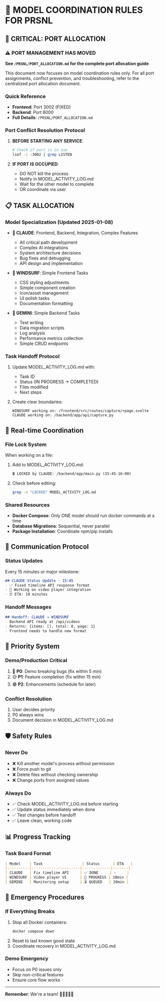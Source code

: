 # 🤝 MODEL COORDINATION RULES FOR PRSNL

## 🚨 CRITICAL: PORT ALLOCATION

### ⚠️ PORT MANAGEMENT HAS MOVED
**See `/PRSNL/PORT_ALLOCATION.md` for the complete port allocation guide**

This document now focuses on model coordination rules only. For all port assignments, conflict prevention, and troubleshooting, refer to the centralized port allocation document.

### Quick Reference
- **Frontend**: Port 3002 (FIXED)
- **Backend**: Port 8000
- **Full Details**: `/PRSNL/PORT_ALLOCATION.md`

### Port Conflict Resolution Protocol
1. **BEFORE STARTING ANY SERVICE**:
   ```bash
   # Check if port is in use
   lsof -i :3002 | grep LISTEN
   ```

2. **IF PORT IS OCCUPIED**:
   - DO NOT kill the process
   - Notify in MODEL_ACTIVITY_LOG.md
   - Wait for the other model to complete
   - OR coordinate via user

## 📋 TASK ALLOCATION

### Model Specialization (Updated 2025-01-08)
- **🎨 CLAUDE**: Frontend, Backend, Integration, Complex Features
  - All critical path development
  - Complex AI integrations
  - System architecture decisions
  - Bug fixes and debugging
  - API design and implementation
  
- **🚀 WINDSURF**: Simple Frontend Tasks
  - CSS styling adjustments
  - Simple component creation
  - Icon/asset management
  - UI polish tasks
  - Documentation formatting
  
- **🧠 GEMINI**: Simple Backend Tasks
  - Test writing
  - Data migration scripts
  - Log analysis
  - Performance metrics collection
  - Simple CRUD endpoints

### Task Handoff Protocol
1. Update MODEL_ACTIVITY_LOG.md with:
   - Task ID
   - Status (IN PROGRESS → COMPLETED)
   - Files modified
   - Next steps

2. Create clear boundaries:
   ```
   WINDSURF working on: /frontend/src/routes/capture/+page.svelte
   CLAUDE working on: /backend/app/api/capture.py
   ```

## 🔄 Real-time Coordination

### File Lock System
When working on a file:
1. Add to MODEL_ACTIVITY_LOG.md:
   ```markdown
   🔒 LOCKED by CLAUDE: /backend/app/main.py (15:45-16:00)
   ```

2. Check before editing:
   ```bash
   grep -n "LOCKED" MODEL_ACTIVITY_LOG.md
   ```

### Shared Resources
- **Docker Compose**: Only ONE model should run docker commands at a time
- **Database Migrations**: Sequential, never parallel
- **Package Installation**: Coordinate npm/pip installs

## 📝 Communication Protocol

### Status Updates
Every 15 minutes or major milestone:
```markdown
## CLAUDE Status Update - 15:45
- ✅ Fixed timeline API response format
- 🔄 Working on video player integration
- ⏰ ETA: 10 minutes
```

### Handoff Messages
```markdown
## Handoff: CLAUDE → WINDSURF
- Backend API ready at /api/videos
- Returns: {items: [], total: 0, page: 1}
- Frontend needs to handle new format
```

## 🚦 Priority System

### Demo/Production Critical
1. 🔴 **P0**: Demo breaking bugs (fix within 5 min)
2. 🟡 **P1**: Feature completion (fix within 15 min)
3. 🟢 **P2**: Enhancements (schedule for later)

### Conflict Resolution
1. User decides priority
2. P0 always wins
3. Document decision in MODEL_ACTIVITY_LOG.md

## 🛡️ Safety Rules

### Never Do
- ❌ Kill another model's process without permission
- ❌ Force push to git
- ❌ Delete files without checking ownership
- ❌ Change ports from assigned values

### Always Do
- ✅ Check MODEL_ACTIVITY_LOG.md before starting
- ✅ Update status immediately when done
- ✅ Test changes before handoff
- ✅ Leave clean, working code

## 📊 Progress Tracking

### Task Board Format
```markdown
| Model    | Task                  | Status      | ETA   |
|----------|----------------------|-------------|-------|
| CLAUDE   | Fix timeline API     | ✅ DONE     | -     |
| WINDSURF | Video player UI      | 🔄 PROGRESS | 10min |
| GEMINI   | Monitoring setup     | ⏳ QUEUED   | 20min |
```

## 🔧 Emergency Procedures

### If Everything Breaks
1. Stop all Docker containers:
   ```bash
   docker compose down
   ```
2. Reset to last known good state
3. Coordinate recovery in MODEL_ACTIVITY_LOG.md

### Demo Emergency
- Focus on P0 issues only
- Skip non-critical features
- Ensure core flow works

---

**Remember**: We're a team! 🤖🤝🤖🤝🤖